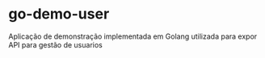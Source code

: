 # go-demo-user
Aplicação de demonstração implementada em Golang utilizada para expor API para gestão de usuarios
